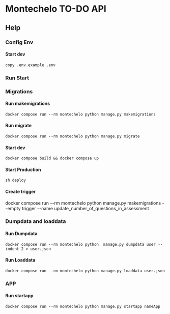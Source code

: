 # Montechelo TO-DO API

## Help

### Config Env

#### Start dev
```shell
copy .env.example .env
```

### Run Start

### Migrations

#### Run makemigrations
```shell
docker compose run --rm montechelo python manage.py makemigrations
```

#### Run migrate
```shell
docker compose run --rm montechelo python manage.py migrate
```

#### Start dev
```shell
docker compose build && docker compose up
```

#### Start Production
```shell
sh deploy
```

#### Create trigger
docker compose run --rm montechelo python manage.py makemigrations --empty trigger --name update_number_of_questions_in_assessment

### Dumpdata and loaddata


#### Run Dumpdata
```shell
docker compose run --rm montechelo python  manage.py dumpdata user --indent 2 > user.json
```

#### Run Loaddata
```shell
docker compose run --rm montechelo python manage.py loaddata user.json
```

### APP

#### Run startapp
```shell
docker compose run --rm montechelo python manage.py startapp nameApp
```
